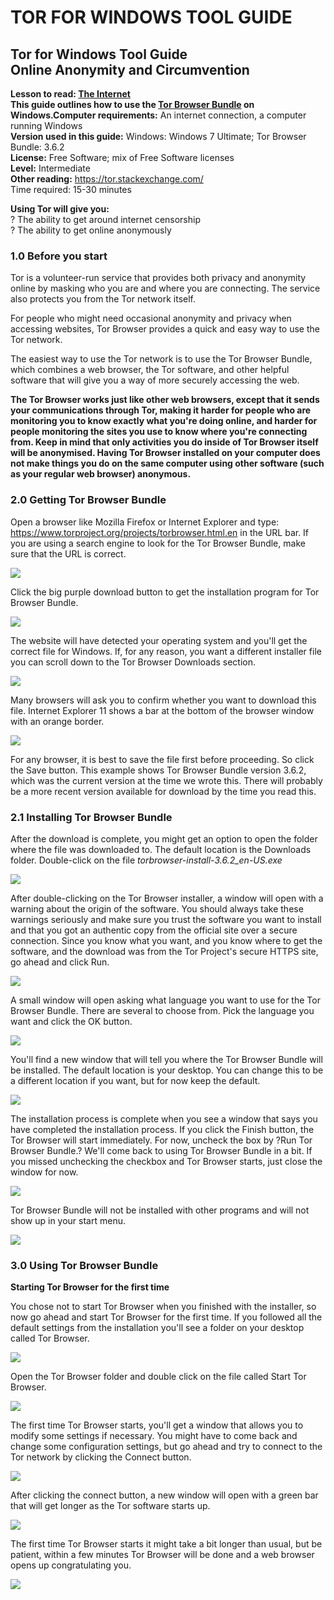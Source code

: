 TOR FOR WINDOWS TOOL GUIDE
==========================

Tor for Windows Tool Guide\
Online Anonymity and Circumvention
----------------------------------

**Lesson to read: [The Internet](umbrella://lesson/the-internet)**\
**This guide outlines how to use the [Tor Browser
Bundle](https://www.torproject.org/projects/torbrowser.html.en) on
Windows.Computer requirements:** An internet connection, a computer
running Windows\
**Version used in this guide:** Windows: Windows 7 Ultimate; Tor Browser
Bundle: 3.6.2\
**License:** Free Software; mix of Free Software licenses\
**Level:** Intermediate\
**Other reading:** <https://tor.stackexchange.com/>\
Time required: 15-30 minutes

**Using Tor will give you:**\
? The ability to get around internet censorship\
? The ability to get online anonymously

### 1.0 Before you start

Tor is a volunteer-run service that provides both privacy and anonymity
online by masking who you are and where you are connecting. The service
also protects you from the Tor network itself.

For people who might need occasional anonymity and privacy when
accessing websites, Tor Browser provides a quick and easy way to use the
Tor network.

The easiest way to use the Tor network is to use the Tor Browser Bundle,
which combines a web browser, the Tor software, and other helpful
software that will give you a way of more securely accessing the web.

**The Tor Browser works just like other web browsers, except that it
sends your communications through Tor, making it harder for people who
are monitoring you to know exactly what you're doing online, and harder
for people monitoring the sites you use to know where you're connecting
from. Keep in mind that only activities you do inside of Tor Browser
itself will be anonymised. Having Tor Browser installed on your computer
does not make things you do on the same computer using other software
(such as your regular web browser) anonymous.**

### 2.0 Getting Tor Browser Bundle

Open a browser like Mozilla Firefox or Internet Explorer and type:
<https://www.torproject.org/projects/torbrowser.html.en> in the URL bar.
If you are using a search engine to look for the Tor Browser Bundle,
make sure that the URL is correct.

![](tool_torwin1.png)

Click the big purple download button to get the installation program for
Tor Browser Bundle.

![](tool_torwin2.png)

The website will have detected your operating system and you'll get the
correct file for Windows. If, for any reason, you want a different
installer file you can scroll down to the Tor Browser Downloads section.

![](tool_torwin3.png)

Many browsers will ask you to confirm whether you want to download this
file. Internet Explorer 11 shows a bar at the bottom of the browser
window with an orange border.

![](tool_torwin4.png)

For any browser, it is best to save the file first before proceeding. So
click the Save button. This example shows Tor Browser Bundle version
3.6.2, which was the current version at the time we wrote this. There
will probably be a more recent version available for download by the
time you read this.

### 2.1 Installing Tor Browser Bundle

After the download is complete, you might get an option to open the
folder where the file was downloaded to. The default location is the
Downloads folder. Double-click on the
file *torbrowser-install-3.6.2\_en-US.exe*

![](tool_torwin5.png)

After double-clicking on the Tor Browser installer, a window will open
with a warning about the origin of the software. You should always take
these warnings seriously and make sure you trust the software you want
to install and that you got an authentic copy from the official site
over a secure connection. Since you know what you want, and you know
where to get the software, and the download was from the Tor Project's
secure HTTPS site, go ahead and click Run.

![](tool_torwin6.png)

A small window will open asking what language you want to use for the
Tor Browser Bundle. There are several to choose from. Pick the language
you want and click the OK button.

![](tool_torwin7.png)

You'll find a new window that will tell you where the Tor Browser Bundle
will be installed. The default location is your desktop. You can change
this to be a different location if you want, but for now keep the
default.

![](tool_torwin8.png)

The installation process is complete when you see a window that says you
have completed the installation process. If you click the Finish button,
the Tor Browser will start immediately. For now, uncheck the box by ?Run
Tor Browser Bundle.? We'll come back to using Tor Browser Bundle in a
bit. If you missed unchecking the checkbox and Tor Browser starts, just
close the window for now.

![](tool_torwin9.png)

Tor Browser Bundle will not be installed with other programs and will
not show up in your start menu.

![](tool_torwin10.png)

### 3.0 Using Tor Browser Bundle

**Starting Tor Browser for the first time**

You chose not to start Tor Browser when you finished with the installer,
so now go ahead and start Tor Browser for the first time. If you
followed all the default settings from the installation you'll see a
folder on your desktop called Tor Browser.

![](tool_torwin11.png)

Open the Tor Browser folder and double click on the file called Start
Tor Browser.

![](tool_torwin12.png)

The first time Tor Browser starts, you'll get a window that allows you
to modify some settings if necessary. You might have to come back and
change some configuration settings, but go ahead and try to connect to
the Tor network by clicking the Connect button.

![](tool_torwin13.png)

After clicking the connect button, a new window will open with a green
bar that will get longer as the Tor software starts up.

![](tool_torwin14.png)

The first time Tor Browser starts it might take a bit longer than usual,
but be patient, within a few minutes Tor Browser will be done and a web
browser opens up congratulating you.

![](tool_torwin14.png)
